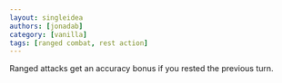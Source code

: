 ```yaml
---
layout: singleidea
authors: [jonadab]
category: [vanilla]
tags: [ranged combat, rest action]
---
```

Ranged attacks get an accuracy bonus if you rested the previous turn.
